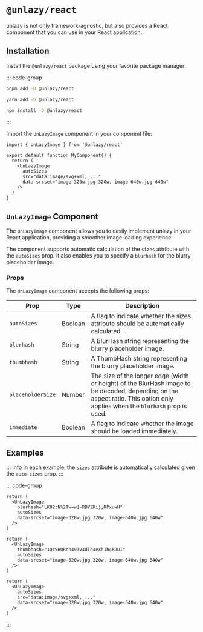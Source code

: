 # `@unlazy/react`

unlazy is not only framework-agnostic, but also provides a React component that you can use in your React application.

## Installation

Install the `@unlazy/react` package using your favorite package manager:

::: code-group
  ```bash [pnpm]
  pnpm add -D @unlazy/react
  ```
  ```bash [yarn]
  yarn add -D @unlazy/react
  ```
  ```bash [npm]
  npm install -D @unlazy/react
  ```
:::

Import the `UnLazyImage` component in your component file:

```tsx
import { UnLazyImage } from '@unlazy/react'

export default function MyComponent() {
  return (
    <UnLazyImage
      autoSizes
      src="data:image/svg+xml, ..."
      data-srcset="image-320w.jpg 320w, image-640w.jpg 640w"
    />
  )
}
```

## `UnLazyImage` Component

The `UnLazyImage` component allows you to easily implement unlazy in your React application, providing a smoother image loading experience.

The component supports automatic calculation of the `sizes` attribute with the `autoSizes` prop. It also enables you to specify a `blurhash` for the blurry placeholder image.

### Props

The `UnLazyImage` component accepts the following props:

| Prop | Type | Description |
| --- | --- | --- |
| `autoSizes` | Boolean | A flag to indicate whether the sizes attribute should be automatically calculated. |
| `blurhash` | String | A BlurHash string representing the blurry placeholder image. |
| `thumbhash` | String | A ThumbHash string representing the blurry placeholder image. |
| `placeholderSize` | Number | The size of the longer edge (width or height) of the BlurHash image to be decoded, depending on the aspect ratio. This option only applies when the `blurhash` prop is used. |
| `immediate` | Boolean | A flag to indicate whether the image should be loaded immediately. |

## Examples

::: info
In each example, the `sizes` attribute is automatically calculated given the `auto-sizes` prop.
:::

::: code-group
  ```tsx [BlurHash]
  return (
    <UnLazyImage
      blurhash="LKO2:N%2Tw=w]~RBVZRi};RPxuwH"
      autoSizes
      data-srcset="image-320w.jpg 320w, image-640w.jpg 640w"
    />
  )
  ```
  ```tsx [ThumbHash]
  return (
    <UnLazyImage
      thumbhash="1QcSHQRnh493V4dIh4eXh1h4kJUI"
      autoSizes
      data-srcset="image-320w.jpg 320w, image-640w.jpg 640w"
    />
  )
  ```
  ```tsx [Inlined placeholder image]
  return (
    <UnLazyImage
      autoSizes
      src="data:image/svg+xml, ..."
      data-srcset="image-320w.jpg 320w, image-640w.jpg 640w"
    />
  )
  ```
:::
